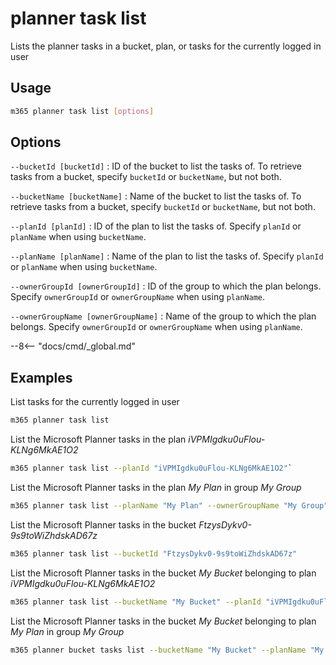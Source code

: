 # planner task list

Lists the planner tasks in a bucket, plan, or tasks for the currently logged in user

## Usage

```sh
m365 planner task list [options]
```

## Options

`--bucketId [bucketId]`
: ID of the bucket to list the tasks of. To retrieve tasks from a bucket, specify `bucketId` or `bucketName`, but not both.

`--bucketName [bucketName]`
:	Name of the bucket to list the tasks of. To retrieve tasks from a bucket, specify `bucketId` or `bucketName`, but not both.

`--planId [planId]`
:	ID of the plan to list the tasks of. Specify `planId` or `planName` when using `bucketName`.

`--planName [planName]`
:	Name of the plan to list the tasks of. Specify `planId` or `planName` when using `bucketName`.

`--ownerGroupId [ownerGroupId]`
:	ID of the group to which the plan belongs. Specify `ownerGroupId` or `ownerGroupName` when using `planName`.

`--ownerGroupName [ownerGroupName]`
:	Name of the group to which the plan belongs. Specify `ownerGroupId` or `ownerGroupName` when using `planName`.

--8<-- "docs/cmd/_global.md"

## Examples

List tasks for the currently logged in user

```sh
m365 planner task list
```

List the Microsoft Planner tasks in the plan _iVPMIgdku0uFlou-KLNg6MkAE1O2_

```sh
m365 planner task list --planId "iVPMIgdku0uFlou-KLNg6MkAE1O2"`
```

List the Microsoft Planner tasks in the plan _My Plan_ in group _My Group_

```sh
m365 planner task list --planName "My Plan" --ownerGroupName "My Group"
```

List the Microsoft Planner tasks in the bucket _FtzysDykv0-9s9toWiZhdskAD67z_

```sh
m365 planner task list --bucketId "FtzysDykv0-9s9toWiZhdskAD67z"
```

List the Microsoft Planner tasks in the bucket _My Bucket_ belonging to plan _iVPMIgdku0uFlou-KLNg6MkAE1O2_

```sh
m365 planner task list --bucketName "My Bucket" --planId "iVPMIgdku0uFlou-KLNg6MkAE1O2"
```

List the Microsoft Planner tasks in the bucket _My Bucket_ belonging to plan _My Plan_ in group _My Group_

```sh
m365 planner bucket tasks list --bucketName "My Bucket" --planName "My Plan" --ownerGroupName "My Group"
```

